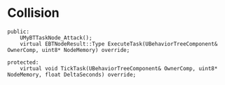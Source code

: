 # Collision
	public:
		UMyBTTaskNode_Attack();
		virtual EBTNodeResult::Type ExecuteTask(UBehaviorTreeComponent& OwnerComp, uint8* NodeMemory) override;

	protected:
		virtual void TickTask(UBehaviorTreeComponent& OwnerComp, uint8* NodeMemory, float DeltaSeconds) override;

